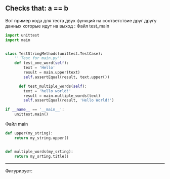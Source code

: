 ## Checks that: a == b

Вот пример кода для теста двух функций на соответствие друг другу данных которые идут на выход :
Файл test_main
```python
import unittest
import main


class TestStringMethods(unittest.TestCase):
	'''Test for main.py'''
	def test_one_word(self):
		text = 'Hello'
		result = main.upper(text)
		self.assertEqual(result, text.upper())

	  def test_multiple_words(self):
		text = 'hello world!'
		result = main.multiple_words(text)
		self.assertEqual(result, 'Hello World!')

if __name__ == '__main__':
	unittest.main()
```

Файл main
```python
def upper(my_string):
	return my_string.upper()


def multiple_words(my_srting):
	return my_srting.title()
```

---
Фигурирует:
